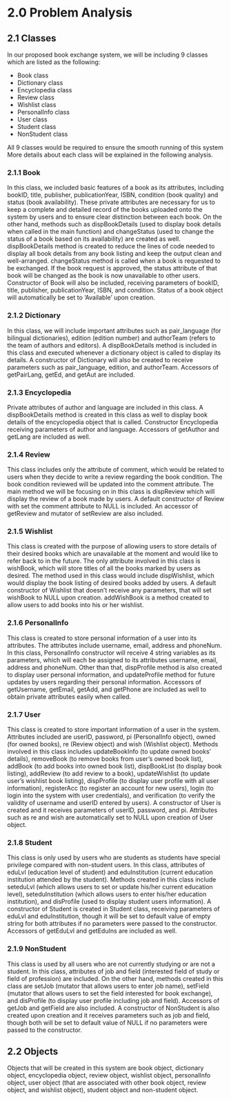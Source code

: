 # 2.0 Problem Analysis  
## 2.1 Classes
In our proposed book exchange system, we will be including 9 classes which are listed as the following:
- Book class
- Dictionary class
- Encyclopedia class
- Review class
- Wishlist class
- PersonalInfo class
- User class
- Student class
- NonStudent class <br>

All 9 classes would be required to ensure the smooth running of this system More details about each class will be explained in the following analysis.

### 2.1.1 Book
In this class, we included basic features of a book as its attributes, including bookID, title, publisher, publicationYear, ISBN, condition (book quality) and status (book availability). These private attributes are necessary for us to keep a complete and detailed record of the books uploaded onto the system by users and to ensure clear distinction between each book. 
On the other hand, methods such as dispBookDetails (used to display book details when called in the main function) and changeStatus (used to change the status of a book based on its availability) are created as well. dispBookDetails method is created to reduce the lines of code needed to display all book details from any book listing and keep the output clean and well-arranged. changeStatus method is called when a book is requested to be exchanged. If the book request is approved, the status attribute of that book will be changed as the book is now unavailable to other users. Constructor of Book will also be included, receiving parameters of bookID, title, publisher, publicationYear, ISBN, and condition. Status of a book object will automatically be set to ‘Available’ upon creation. 

### 2.1.2 Dictionary
In this class, we will include important attributes such as pair_language (for bilingual dictionaries), edition (edition number) and authorTeam (refers to the team of authors and editors). 
A dispBookDetails method is included in this class and executed whenever a dictionary object is called to display its details. A constructor of Dictionary will also be created to receive parameters such as pair_language, edition, and authorTeam. Accessors of getPairLang, getEd, and getAut are included.

### 2.1.3 Encyclopedia
Private attributes of author and language are included in this class. A dispBookDetails method is created in this class as well to display book details of the encyclopedia object that is called. Constructor Encyclopedia receiving parameters of author and language. Accessors of getAuthor and getLang are included as well.

### 2.1.4 Review
This class includes only the attribute of comment, which would be related to users when they decide to write a review regarding the book condition. The book condition reviewed will be updated into the comment attribute.
The main method we will be focusing on in this class is dispReview which will display the review of a book made by users. A default constructor of Review with set the comment attribute to NULL is included. An accessor of getReview and mutator of setReview are also included.


### 2.1.5 Wishlist
This class is created with the purpose of allowing users to store details of their desired books which are unavailable at the moment and would like to refer back to in the future. 
The only attribute involved in this class is wishBook, which will store titles of all the books marked by users as desired.
The method used in this class would include dispWishlist, which would display the book listing of desired books added by users. A default constructor of Wishlist that doesn’t receive any parameters, that will set wishBook to NULL upon creation. addWishBook is a method created to allow users to add books into his or her wishlist.

### 2.1.6 PersonalInfo
This class is created to store personal information of a user into its attributes. The attributes include username, email, address and phoneNum. 
In this class, PersonalInfo constructor will receive 4 string variables as its parameters, which will each be assigned to its attributes username, email, address and phoneNum. Other than that, dispProfile method is also created to display user personal information, and updateProfile method for future updates by users regarding their personal information. Accessors of getUsername, getEmail, getAdd, and getPhone are included as well to obtain private attributes easily when called.

### 2.1.7 User
This class is created to store important information of a user in the system. 
Attributes included are userID, password, pi (PersonalInfo object), owned (for owned books), re (Review object) and wish (Wishlist object). 
Methods involved in this class includes updateBookInfo (to update owned books’ details), removeBook (to remove books from user’s owned book list), addBook (to add books into owned book list), dispBookList (to display book listing), addReview (to add review to a book), updateWishlist (to update user’s wishlist book listing), dispProfile (to display user profile with all user information), registerAcc (to register an account for new users), login (to login into the system with user credentials), and verification (to verify the validity of username and userID entered by users). A constructor of User is created and it receives parameters of userID, password, and pi. Attributes such as re and wish are automatically set to NULL upon creation of User object.

### 2.1.8 Student
This class is only used by users who are students as students have special privilege compared with non-student users.
In this class, attributes of eduLvl (education level of student) and eduInstitution (current education institution attended by the student).
Methods created in this class include seteduLvl (which allows users to set or update his/her current education level), seteduInstitution (which allows users to enter his/her education institution), and disProfile (used to display student users information). A constructor of Student is created in Student class, receiving parameters of eduLvl and eduInstitution, though it will be set to default value of empty string for both attributes if no parameters were passed to the constructor. Accessors of getEduLvl and getEduIns are included as well.

### 2.1.9 NonStudent
This class is used by all users who are not currently studying or are not a student. 
In this class, attributes of job and field (interested field of study or field of profession) are included.
On the other hand, methods created in this class are setJob (mutator that allows users to enter job name), setField (mutator that allows users to set the field interested for book exchange), and disProfile (to display user profile including job and field). Accessors of getJob and getField are also included. A constructor of NonStudent is also created upon creation and it receives parameters such as job and field, though both will be set to default value of NULL if no parameters were passed to the constructor.


## 2.2 Objects
Objects that will be created in this system are book object, dictionary object, encyclopedia object, review object, wishlist object, personalInfo object, user object (that are associated with other book object, review object, and wishlist object), student object and non-student object.


